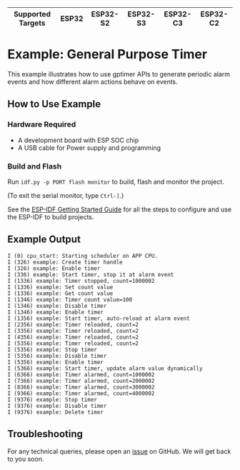 | Supported Targets | ESP32 | ESP32-S2 | ESP32-S3 | ESP32-C3 | ESP32-C2 |
| ----------------- | ----- | -------- | -------- | -------- | -------- |

# Example: General Purpose Timer

This example illustrates how to use gptimer APIs to generate periodic alarm events and how different alarm actions behave on events.

## How to Use Example

### Hardware Required

* A development board with ESP SOC chip
* A USB cable for Power supply and programming

### Build and Flash

Run `idf.py -p PORT flash monitor` to build, flash and monitor the project.

(To exit the serial monitor, type ``Ctrl-]``.)

See the [ESP-IDF Getting Started Guide](https://idf.espressif.com/) for all the steps to configure and use the ESP-IDF to build projects.
## Example Output

```
I (0) cpu_start: Starting scheduler on APP CPU.
I (326) example: Create timer handle
I (326) example: Enable timer
I (336) example: Start timer, stop it at alarm event
I (1336) example: Timer stopped, count=1000002
I (1336) example: Set count value
I (1336) example: Get count value
I (1346) example: Timer count value=100
I (1346) example: Disable timer
I (1346) example: Enable timer
I (1356) example: Start timer, auto-reload at alarm event
I (2356) example: Timer reloaded, count=2
I (3356) example: Timer reloaded, count=2
I (4356) example: Timer reloaded, count=2
I (5356) example: Timer reloaded, count=2
I (5356) example: Stop timer
I (5356) example: Disable timer
I (5356) example: Enable timer
I (5366) example: Start timer, update alarm value dynamically
I (6366) example: Timer alarmed, count=1000002
I (7366) example: Timer alarmed, count=2000002
I (8366) example: Timer alarmed, count=3000002
I (9366) example: Timer alarmed, count=4000002
I (9376) example: Stop timer
I (9376) example: Disable timer
I (9376) example: Delete timer
```

## Troubleshooting

For any technical queries, please open an [issue](https://github.com/espressif/esp-idf/issues) on GitHub. We will get back to you soon.
